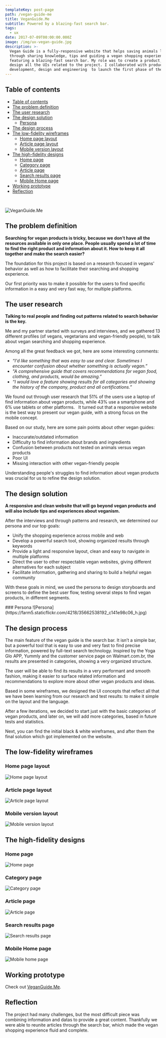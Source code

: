 ```yaml
---
templateKey: post-page
path: /vegan-guide-me
title: VeganGuide.Me
subtitle: Powered by a blazing-fast search bar.
tags:
  - ux
date: 2017-07-09T00:00:00.000Z
image: /img/ux-vegan-guide.jpg
description: >-
  Vegan Guide is a fully-responsive website that helps saving animals lives
  through sharing knowledge, tips and guiding a vegan shopping experience,
  featuring a blazing-fast search bar. My role was to create a product, test and
  design all the UIs related to the project. I collaborated with product
  development, design and engineering  to launch the first phase of the project.
---
```


## Table of contents

- [Table of contents](#table-of-contents)
- [The problem definition](#the-problem-definition)
- [The user research](#the-user-research)
- [The design solution](#the-design-solution)
  - [Persona](#persona)
- [The design process](#the-design-process)
- [The low-fidelity wireframes](#the-low-fidelity-wireframes)
  - [Home page layout](#home-page-layout)
  - [Article page layout](#article-page-layout)
  - [Mobile version layout](#mobile-version-layout)
- [The high-fidelity designs](#the-high-fidelity-designs)
  - [Home page](#home-page)
  - [Category page](#category-page)
  - [Article page](#article-page)
  - [Search results page](#search-results-page)
  - [Mobile Home page](#mobile-home-page)
- [Working prototype](#working-prototype)
- [Reflection](#reflection)

<br/>

![VeganGuide.Me](/img/ux-vegan-guide-large.jpg)

<a id="the-problem-definition"></a>
## The problem definition 

**Searching for vegan products is tricky, because we don’t have all the resources available in only one place. People usually spend a lot of time to find the right product and information about it. How to keep it all together and make the search easier?**

The foundation for this project is based on a research focused in vegans' behavior as well as how to facilitate their searching and shopping experience. 

Our first priority was to make it possible for the users to find specific information in a easy and very fast way, for multiple platforms. 

<a id="the-user-research"></a>
## The user research

**Talking to real people and finding out patterns related to search behavior is the key.**

Me and my partner started with surveys and interviews, and we gathered 13 different profiles (of vegans, vegetarians and vegan-friendly people), to talk about vegan searching and shopping experience. 

Among all the great feedback we got, here are some interesting comments:

- *“I'd like something that was easy to use and clear. Sometimes I encounter confusion about whether something is actually vegan.”*  
- *"A comprehensive guide that covers recommendations for vegan food, clothing, and products, would be amazing.”* 
- *“I would love a feature showing results for all categories and showing the history of the company, product and all certifications.”* 

We found out through user research that 51% of the users use a laptop of find information about vegan products, while 43% use a smartphone and 6% use tablets or other platforms.
  
It turned out that a responsive website is the best way to present our vegan guide, with a strong focus on the mobile concept.  

Based on our study, here are some pain points about other vegan guides:

- Inaccurate/outdated information
- Difficulty to find information about brands and ingredients
- Confusion between products not tested on animals versus vegan products
- Poor UI 
- Missing interaction with other vegan-friendly people

Understanding people's struggles to find information about vegan products was crucial for us to refine the design solution.

<a id="the-design-solution"></a>
## The design solution

**A responsive and clean website that will go beyond vegan products and will also include tips and experiences about veganism.**

After the interviews and through patterns and research, we determined our persona and our top goals:
- Unify the shopping experience across mobile and web
- Develop a powerful search tool, showing organized results through keywords
- Provide a light and responsive layout, clean and easy to navigate in multiple platforms
- Direct the user to other respectable vegan websites, giving different alternatives for each subject
- Facilitate information, gathering and sharing to build a helpful vegan community

With these goals in mind, we used the persona to design storyboards and screens to define the best user flow, testing several steps to find vegan products, in different segments. 

<a id="persona">
### Persona
![Persona](https://farm5.staticflickr.com/4218/35662538192_c141e98c06_h.jpg)

<a id="the-design-process"></a>
## The design process

The main feature of the vegan guide is the search bar. It isn’t a simple bar, but a powerful tool that is easy to use and very fast to find precise information, powered by full-text search technology. Inspired by the Yoga Glo APP, Yummly and the customer service page on Walmart.com.br, the results are presented in categories, showing a very organized structure. 

The user will be able to find its results in a very performant and smooth fashion, making it easier to surface related information and recommendations to explore more about other vegan products and ideas.  

Based in some wireframes, we designed the UI concepts that reflect all that we have been learning from our research and test results: to make it simple on the layout and the language.  

After a few iterations, we decided to start just with the basic categories of vegan products, and later on, we will add more categories, based in future tests and statistics.  

Next, you can find the initial black & white wireframes, and after them the final solution which got implemented on the website.

<a id="the-low-fidelity-wireframes"></a>
## The low-fidelity wireframes

<a id="home-page-layout"></a>
### Home page layout
![Home page layout](https://farm5.staticflickr.com/4240/35831406215_ea92cb8ffb_h.jpg)

<a id="article-page-layout"></a>
### Article page layout
![Article page layout](https://farm5.staticflickr.com/4284/35790899176_f6f9cfec2e_h.jpg)

<a id="mobile-version-layout"></a>
### Mobile version layout
![Mobile version layout](https://farm5.staticflickr.com/4212/35831405815_f5508ce80d_h.jpg)

<a id="the-high-fidelity-designs"></a>
## The high-fidelity designs

<a id="home-page"></a>
### Home page
![Home page](https://farm5.staticflickr.com/4257/35790900796_b546d7afea_h.jpg)

<a id="category-page"></a>
### Category page
![Category page](https://farm5.staticflickr.com/4288/35790900606_26b166c131_h.jpg)

<a id="article-page"></a>
### Article page
![Article page](https://farm5.staticflickr.com/4231/35790900996_c67d23efae_h.jpg)

<a id="search-results-page"></a>
### Search results page
![Search results page](https://farm5.staticflickr.com/4277/35831408195_5ebc5d77ca_h.jpg)

<a id="mobile-home-page"></a>
### Mobile Home page
![Mobile home page](/img/ux-vegan-guide-mobile-hp.png)

<a id="working-prototype"></a>
## Working prototype
Check out <a href="http://veganguide.me" target="_blank">VeganGuide.Me</a>.

<a id="reflection"></a>
## Reflection 

The project had many challenges, but the most difficult piece was combining information and datas to provide a great content. Thankfully we were able to reunite articles through the search bar, which made the vegan shopping experience fluid and complete. 
